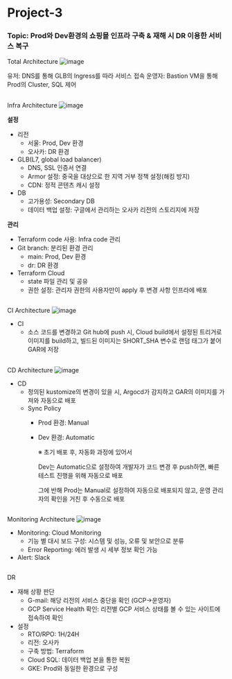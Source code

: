 # Project-3
### Topic: Prod와 Dev환경의 쇼핑몰 인프라 구축 & 재해 시 DR 이용한 서비스 복구

Total Architecture
![image](https://github.com/HBsoon/Project-3/assets/137377117/380dae04-e848-47f7-932b-105880a84050)

유저: DNS를 통해 GLB의 Ingress를 따라 서비스 접속
운영자: Bastion VM을 통해 Prod의 Cluster, SQL 제어 

##
Infra Architecture
![image](https://github.com/HBsoon/Project-3/assets/137377117/8a8f9add-a5c3-4ee7-9c57-836b6c653767)

**설정**

- 리전
    - 서울: Prod, Dev 환경
    - 오사카: DR 환경
- GLB(L7, global load balancer)
    - DNS, SSL 인증서 연결
    - Armor 설정: 중국을 대상으로 한 지역 거부 정책 설정(해킹 방지)
    - CDN: 정적 콘텐츠 캐시 설정
- DB
    - 고가용성: Secondary DB
    - 데이터 백업 설정: 구글에서 관리하는 오사카 리전의 스토리지에 저장

**관리**

- Terraform code 사용: Infra code 관리
- Git branch: 분리된 환경 관리
    - main: Prod, Dev 환경
    - dr: DR 환경
- Terraform Cloud
    - state 파일 관리 및 공유
    - 권한 설정: 관리자 권한의 사용자만이 apply 후 변경 사항 인프라에 배포
      
##
CI Architecture
![image](https://github.com/HBsoon/Project-3/assets/137377117/69739729-a35f-4bae-983f-4605117dcbd2)

- CI
    - 소스 코드를 변경하고 Git hub에 push 시, Cloud build에서 설정된 트리거로 이미지를 build하고, 빌드된 이미지는 SHORT_SHA 변수로 랜덤 태그가 붙어 GAR에 저장

##
CD Architecture
![image](https://github.com/HBsoon/Project-3/assets/137377117/e2267849-95e3-4d1f-a5a0-e34376e593d4)

- CD
    - 정의된 kustomize의 변경이 있을 시, Argocd가 감지하고 GAR의 이미지를 가져와 자동으로 배포
    - Sync Policy
        - Prod 환경: Manual
        - Dev 환경: Automatic
            
            ※ 초기 배포 후, 자동화 과정에 있어서
            
            Dev는 Automatic으로 설정하여 개발자가 코드 변경 후 push하면, 빠른 테스트 진행을 위해 자동으로 배포
            
            그에 반해 Prod는 Manual로 설정하여 자동으로 배포되지 않고, 운영 관리자의 확인을 거친 후 수동으로 배포
          
##
Monitoring Architecture
![image](https://github.com/HBsoon/Project-3/assets/137377117/965eb7c0-7dbb-4c60-adc4-962e67948f23)

- Monitoring: Cloud Monitoring
    - 기능 별 대시 보드 구성: 시스템 및 성능, 오류 및 보안으로 분류
    - Error Reporting: 에러 발생 시 세부 정보 확인 가능
- Alert: Slack

##
DR

- 재해 상황 판단
    - G-mail: 해당 리전의 서비스 중단을 확인 (GCP→운영자)
    - GCP Service Health 확인: 리전별 GCP 서비스 상태를 볼 수 있는 사이트에 접속하여 확인
- 설정
    - RTO/RPO: 1H/24H
    - 리전: 오사카
    - 구축 방법: Terraform
    - Cloud SQL: 데이터 백업 본을 통한 복원
    - GKE: Prod와 동일한 환경으로 구성
